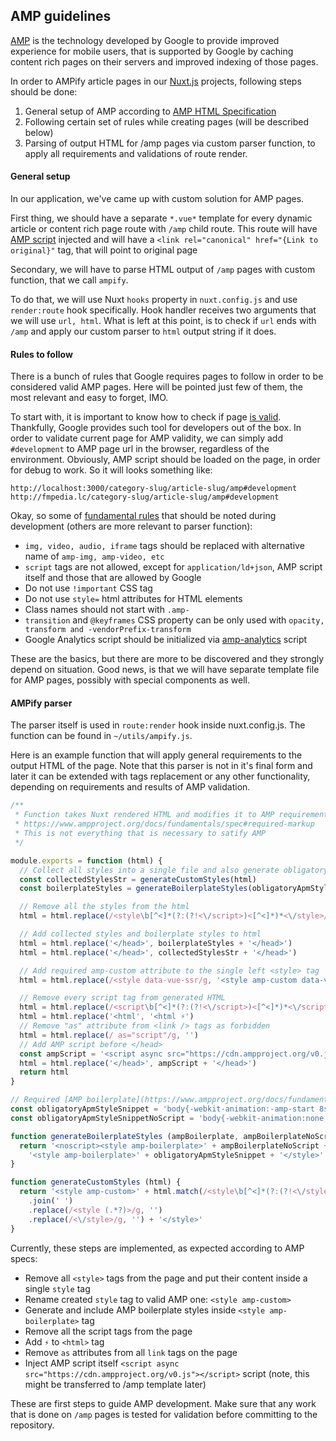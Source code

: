 ## AMP guidelines

[AMP](https://www.ampproject.org/) is the technology developed by Google to provide improved experience for mobile users, that is supported by Google by caching content rich pages on their servers and improved indexing of those pages.

In order to AMPify article pages in our [Nuxt.js](https://nuxtjs.org/) projects, following steps should be done:

1) General setup of AMP according to [AMP HTML Specification](https://www.ampproject.org/docs/fundamentals/spec)
2) Following certain set of rules while creating pages (will be described below)
3) Parsing of output HTML for /amp pages via custom parser function, to apply all requirements and validations of route render.

#### General setup

In our application, we've came up with custom solution for AMP pages.

First thing, we should have a separate `*.vue*` template for every dynamic article or content rich page route with `/amp` child route.
This route will have [AMP script](https://www.ampproject.org/docs/getting_started/create/basic_markup) injected and will have a `<link rel="canonical" href="{Link to original}"` tag, that will point to original page

Secondary, we will have to parse HTML output of `/amp` pages with custom
function, that we call `ampify`.

To do that, we will use Nuxt `hooks` property in `nuxt.config.js`
and use `render:route` hook specifically. Hook handler receives two arguments that we will use `url, html`.
What is left at this point, is to check if `url` ends with `/amp` and apply our custom parser to `html` output string if it does.

#### Rules to follow

There is a bunch of rules that Google requires pages to follow in order to be considered valid AMP pages.
Here will be pointed just few of them, the most relevant and easy to forget, IMO.

To start with, it is important to know how to check if page [is valid](https://www.ampproject.org/docs/fundamentals/validate). Thankfully, Google provides such tool for developers out of the box.
In order to validate current page for AMP validity, we can simply add `#development` to AMP page url in the browser, regardless of the environment.
Obviously, AMP script should be loaded on the page, in order for debug to work. So it will looks something like:

```
http://localhost:3000/category-slug/article-slug/amp#development
http://fmpedia.lc/category-slug/article-slug/amp#development
```

Okay, so some of [fundamental rules](https://www.ampproject.org/docs/fundamentals/spec) that should be noted during development (others are more relevant to parser function):

- `img, video, audio, iframe` tags should be replaced with alternative name of `amp-img, amp-video, etc`
- `script` tags are not allowed, except for `application/ld+json`, AMP script itself and those that are allowed by Google
- Do not use `!important` CSS tag
- Do not use `style=` html attributes for HTML elements
- Class names should not start with `.amp-`
- `transition` and `@keyframes` CSS property can be only used with `opacity, transform and -vendorPrefix-transform`
- Google Analytics script should be initialized via [amp-analytics](https://www.ampproject.org/docs/analytics/analytics_basics) script

These are the basics, but there are more to be discovered and they strongly depend on situation. Good news, is that we will have separate template file for AMP pages, possibly with special components as well.

#### AMPify parser

The parser itself is used in `route:render` hook inside nuxt.config.js.
The function can be found in `~/utils/ampify.js`.

Here is an example function that will apply general requirements to the output HTML of the page.
Note that this parser is not in it's final form and later it can be extended with tags replacement or any other functionality, depending on requirements and results of AMP validation.

```javascript
/**
 * Function takes Nuxt rendered HTML and modifies it to AMP requirements, which can be found:
 * https://www.ampproject.org/docs/fundamentals/spec#required-markup
 * This is not everything that is necessary to satify AMP
 */

module.exports = function (html) {
  // Collect all styles into a single file and also generate obligatory boilerplate styles
  const collectedStylesStr = generateCustomStyles(html)
  const boilerplateStyles = generateBoilerplateStyles(obligatoryApmStyleSnippet, obligatoryApmStyleSnippetNoScript)

  // Remove all the styles from the html
  html = html.replace(/<style\b[^<]*(?:(?!<\/script>)<[^<]*)*<\/style>/gi, '')

  // Add collected styles and boilerplate styles to html
  html = html.replace('</head>', boilerplateStyles + '</head>')
  html = html.replace('</head>', collectedStylesStr + '</head>')

  // Add required amp-custom attribute to the single left <style> tag
  html = html.replace(/<style data-vue-ssr/g, '<style amp-custom data-vue-ssr')

  // Remove every script tag from generated HTML
  html = html.replace(/<script\b[^<]*(?:(?!<\/script>)<[^<]*)*<\/script>/gi, '')
  html = html.replace('<html', '<html ⚡')
  // Remove "as" attribute from <link /> tags as forbidden
  html = html.replace(/ as="script"/g, '')
  // Add AMP script before </head>
  const ampScript = '<script async src="https://cdn.ampproject.org/v0.js"></script>'
  html = html.replace('</head>', ampScript + '</head>')
  return html
}

// Required [AMP boilerplate](https://www.ampproject.org/docs/fundamentals/spec/amp-boilerplate) code
const obligatoryApmStyleSnippet = 'body{-webkit-animation:-amp-start 8s steps(1,end) 0s 1 normal both;-moz-animation:-amp-start 8s steps(1,end) 0s 1 normal both;-ms-animation:-amp-start 8s steps(1,end) 0s 1 normal both;animation:-amp-start 8s steps(1,end) 0s 1 normal both}@-webkit-keyframes -amp-start{from{visibility:hidden}to{visibility:visible}}@-moz-keyframes -amp-start{from{visibility:hidden}to{visibility:visible}}@-ms-keyframes -amp-start{from{visibility:hidden}to{visibility:visible}}@-o-keyframes -amp-start{from{visibility:hidden}to{visibility:visible}}@keyframes -amp-start{from{visibility:hidden}to{visibility:visible}}'
const obligatoryApmStyleSnippetNoScript = 'body{-webkit-animation:none;-moz-animation:none;-ms-animation:none;animation:none}'

function generateBoilerplateStyles (ampBoilerplate, ampBoilerplateNoScript) {
  return '<noscript><style amp-boilerplate>' + ampBoilerplateNoScript + '</style></noscript>' +
    '<style amp-boilerplate>' + obligatoryApmStyleSnippet + '</style>'
}

function generateCustomStyles (html) {
  return '<style amp-custom>' + html.match(/<style\b[^<]*(?:(?!<\/style>)<[^<]*)*<\/style>/g)
    .join(' ')
    .replace(/<style (.*?)>/g, '')
    .replace(/<\/style>/g, '') + '</style>'
}
```

Currently, these steps are implemented, as expected according to AMP specs:

- Remove all `<style>` tags from the page and put their content inside a single `style` tag
- Rename created `style` tag to valid AMP one: `<style amp-custom>`
- Generate and include AMP boilerplate styles inside `<style amp-boilerplate>` tag
- Remove all the script tags from the page
- Add `⚡` to `<html>` tag
- Remove `as` attributes from all `link` tags on the page
- Inject AMP script itself `<script async src="https://cdn.ampproject.org/v0.js"></script>` script (note, this might be transferred to /amp template later)

These are first steps to guide AMP development.
Make sure that any work that is done on `/amp` pages is tested for validation before committing to the repository.
